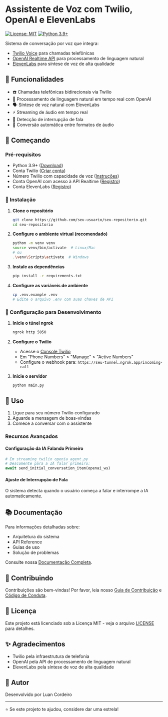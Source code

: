 # Assistente de Voz com Twilio, OpenAI e ElevenLabs

[![License: MIT](https://img.shields.io/badge/License-MIT-yellow.svg)](https://opensource.org/licenses/MIT)
[![Python 3.9+](https://img.shields.io/badge/python-3.9+-blue.svg)](https://www.python.org/downloads/)

Sistema de conversação por voz que integra:
- [Twilio Voice](https://www.twilio.com/docs/voice) para chamadas telefônicas
- [OpenAI Realtime API](https://platform.openai.com/docs/) para processamento de linguagem natural
- [ElevenLabs](https://elevenlabs.io/) para síntese de voz de alta qualidade

## 🌟 Funcionalidades

- ☎️ Chamadas telefônicas bidirecionais via Twilio
- 🤖 Processamento de linguagem natural em tempo real com OpenAI
- 🗣️ Síntese de voz natural com ElevenLabs
- ⚡ Streaming de áudio em tempo real
- 🎯 Detecção de interrupção de fala
- 🔄 Conversão automática entre formatos de áudio

## 🚀 Começando

### Pré-requisitos

- Python 3.9+ ([Download](https://www.python.org/downloads/))
- Conta Twilio ([Criar conta](https://www.twilio.com/try-twilio))
- Número Twilio com capacidade de voz ([Instruções](https://help.twilio.com/articles/223135247))
- Conta OpenAI com acesso à API Realtime ([Registro](https://platform.openai.com/))
- Conta ElevenLabs ([Registro](https://elevenlabs.io/))

### 🔧 Instalação

1. **Clone o repositório**
   ```bash
   git clone https://github.com/seu-usuario/seu-repositorio.git
   cd seu-repositorio
   ```

2. **Configure o ambiente virtual (recomendado)**
   ```bash
   python -m venv venv
   source venv/bin/activate  # Linux/Mac
   # ou
   .\venv\Scripts\activate  # Windows
   ```

3. **Instale as dependências**
   ```bash
   pip install -r requirements.txt
   ```

4. **Configure as variáveis de ambiente**
   ```bash
   cp .env.example .env
   # Edite o arquivo .env com suas chaves de API
   ```

### 📡 Configuração para Desenvolvimento

1. **Inicie o túnel ngrok**
   ```bash
   ngrok http 5050
   ```

2. **Configure o Twilio**
   - Acesse o [Console Twilio](https://console.twilio.com/)
   - Em "Phone Numbers" > "Manage" > "Active Numbers"
   - Configure o webhook para: `https://seu-tunnel.ngrok.app/incoming-call`

3. **Inicie o servidor**
   ```bash
   python main.py
   ```

## 🎯 Uso

1. Ligue para seu número Twilio configurado
2. Aguarde a mensagem de boas-vindas
3. Comece a conversar com o assistente

### Recursos Avançados

#### Configuração da IA Falando Primeiro
```python
# Em streaming_twilio_openia_agent.py
# Descomente para a IA falar primeiro:
await send_initial_conversation_item(openai_ws)
```

#### Ajuste de Interrupção de Fala
O sistema detecta quando o usuário começa a falar e interrompe a IA automaticamente.

## 📚 Documentação

Para informações detalhadas sobre:
- Arquitetura do sistema
- API Reference
- Guias de uso
- Solução de problemas

Consulte nossa [Documentação Completa](DOCUMENTATION.md).

## 🤝 Contribuindo

Contribuições são bem-vindas! Por favor, leia nosso [Guia de Contribuição](CONTRIBUTING.md) e [Código de Conduta](CODE_OF_CONDUCT.md).

## 📝 Licença

Este projeto está licenciado sob a Licença MIT - veja o arquivo [LICENSE](LICENSE) para detalhes.

## ✨ Agradecimentos

- Twilio pela infraestrutura de telefonia
- OpenAI pela API de processamento de linguagem natural
- ElevenLabs pela síntese de voz de alta qualidade

## 👤 Autor

Desenvolvido por Luan Cordeiro

---

⭐️ Se este projeto te ajudou, considere dar uma estrela!
